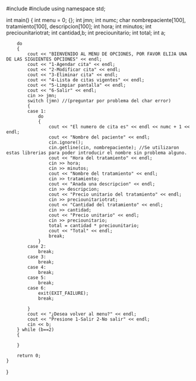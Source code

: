 #include <iostream>
#include<string>
using namespace std;

int main()
{
    int menu = 0; {};
    int jmn;
    int numc;
    char nombrepaciente[100], tratamiento[100], descripcion[100];
    int hora;
    int minutos;
    int preciounitariotrat;
    int cantidad,b;
    int preciounitario;
    int total;
    int a;

        do
        {
            cout << "BIENVENIDO AL MENU DE OPCIONES, POR FAVOR ELIJA UNA DE LAS SIGUIENTES OPCIONES" << endl;
            cout << "1-Agendar cita" << endl;
            cout << "2-Modificar cita" << endl;
            cout << "3-Eliminar cita" << endl;
            cout << "4-Lista de citas vigentes" << endl;
            cout << "5-Limpiar pantalla" << endl;
            cout << "6-Salir" << endl;
            cin >> jmn;
            switch (jmn) //(preguntar por problema del char error)
            {
            case 1:
                do
                {
                    cout << "El numero de cita es" << endl << numc + 1 << endl;
                    cout << "Nombre del paciente" << endl;
                    cin.ignore();
                    cin.getline(cin, nombrepaciente); //Se utilizaron estas librerias para poder introducir el nombre sin problema alguno. 
                    cout << "Hora del tratamiento" << endl;
                    cin >> hora;
                    cin >> minutos;
                    cout << "Nombre del tratamiento" << endl;
                    cin >> tratamiento;
                    cout << "Anada una descripcion" << endl;
                    cin >> descripcion;
                    cout << "Precio unitario del tratamiento" << endl;
                    cin >> preciounitariotrat;
                    cout << "Cantidad del tratamiento" << endl;
                    cin >> cantidad;
                    cout << "Precio unitario" << endl;
                    cin >> preciounitario;
                    total = cantidad * preciounitario;
                    cout << "Total" << endl;
                    break;
                }
            case 2:
                break;
            case 3:
                break;
            case 4:
                break;
            case 5:
                break;
            case 6:
                exit(EXIT_FAILURE);
                break;

            }
            cout << "¿Desea volver al menu?" << endl;
            cout << "Presione 1-Salir 2-No salir" << endl;
            cin << b;
        } while (b==2)
        {

        }
        
        return 0;
    }
    
}
